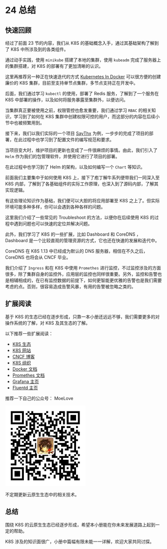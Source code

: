 24 总结
=====

快速回顾
----

经过了前面 23 节的内容，我们从 K8S 的基础概念入手，通过其基础架构了解到了 K8S 中所涉及到的各类组件。

通过动手实践，使用 `minikube` 搭建了本地的集群，使用 `kubeadm` 完成了服务器上的集群搭建，对 K8S 的部署有了更加清晰的认识。

这里再推荐另一种正在快速迭代的方式 [Kubernetes In Docker](https://github.com/kubernetes-sigs/kind) 可以很方便的创建廉价的 K8S 集群，目前至支持单节点集群，多节点支持正在开发中。

后面，我们通过学习 `kubectl` 的使用，部署了 Redis 服务，了解到了一个服务在 K8S 中部署的操作，以及如何将服务暴露至集群外，以便访问。

当集群真正要被使用之前，权限管控也愈发重要，我们通过学习 `RBAC` 的相关知识，学习到了如何在 K8S 集群中创建权限可控的用户，而这部分的内容在后续小节中也被频繁用到。

接下来，我们以我们实际的一个项目 [SayThx](https://github.com/tao12345666333/saythx) 为例，一步步的完成了项目的部署，在此过程中也学习到了配置文件的编写规范和要求。

当项目变大时，维护项目的更新也变成了一件很麻烦的事情。由此，我们引入了 `Helm` 作为我们的包管理软件，并使用它进行了项目的部署。

在此过程中也学习到了 Helm 的架构，以及如何编写一个 `Chart` 等知识。

前面我们主要集中于如何使用 K8S 上，接下了庖丁解牛系列便带我们一同深入至 K8S 内部，了解到了各基础组件的实际工作原理，也深入到了源码内部，了解其实现逻辑。

有这些理论知识作为基础，我们便可以大胆的将应用部署至 K8S 之上了。但实际环境可能多种多样，你可以会遇到各种各样的问题。

这里我们介绍了一些常见的 Troubleshoot 的方法，以便你在后续使用 K8S 的过程中遇到问题也可以快速的定位并解决问题。

此外，我们学习了 K8S 的一些扩展，比如 Dashboard 和 CoreDNS ， Dashboard 是一个比较直观的管理资源的方式，它也还在快速的发展和迭代中。

CoreDNS 在 K8S 1.13 中已经成为默认的 DNS 服务器，相信在不久之后， CoreDNS 也将会从 CNCF 毕业。

我们介绍了 `Ingress` 和在 K8S 中使用 `Promethes` 进行监控，不过监控涉及的方面很多，除了集群自身的监控外，应用层的监控也同样很重要。另外，监控和告警也是相辅相成的，在已有监控数据的前提下，如何更智能更优雅的告警也是我们需要考虑的点。否则，很容易造成告警风暴，有用的告警被忽略之类的。

扩展阅读
----

基于 K8S 的生态已经在逐步形成，只靠一本小册还远远不够，我们需要更多的对操作系统的了解，对 K8S 及其生态的了解。

以下推荐一些扩展阅读：

* [K8S 生态](https://zhuanlan.zhihu.com/container)
* [K8S 网站](https://kubernetes.io/)
* [CNCF 博客](https://www.cncf.io/newsroom/blog/)
* [K8S 组织](https://github.com/kubernetes/)
* [Docker 文档](https://docs.docker.com/)
* [Promethes 文档](https://prometheus.io/docs/introduction/overview/)
* [Grafana 主页](https://grafana.com/)
* [Fluentd 主页](https://www.fluentd.org/)

推荐一下自己的公众号： MoeLove

![img](assets/167de66cd75207c2)

不定期更新云原生生态中的相关技术。

总结
--

围绕 K8S 的云原生生态已经逐步形成，希望本小册能在你未来发展道路上起到一定的帮助。

K8S 涉及的知识面很广，小册中篇幅有限未能一一详解，欢迎大家共同讨探。
